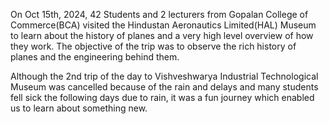 On Oct 15th, 2024, 42 Students and 2 lecturers from Gopalan College of Commerce(BCA) visited the 
Hindustan Aeronautics Limited(HAL) Museum to learn about the history of planes and a very high level overview of how they work. The objective of the trip was to observe the rich history of planes and the engineering behind them. 

Although the 2nd trip of the day to Vishveshwarya Industrial Technological Museum was cancelled because of the rain and delays and many students fell sick the following days due to rain, it was a fun journey which enabled us to learn about something new.  